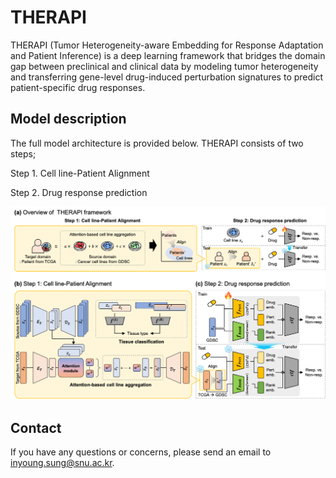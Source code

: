 # THERAPI

THERAPI (Tumor Heterogeneity-aware Embedding for Response Adaptation and Patient Inference) is a deep learning framework that bridges the domain gap between preclinical and clinical data by modeling tumor heterogeneity and transferring gene-level drug-induced perturbation signatures to predict patient-specific drug responses.

## Model description

The full model architecture is provided below. THERAPI consists of two steps;

Step 1. Cell line-Patient Alignment

Step 2. Drug response prediction

![model1](img/Overview.png)

## Contact
If you have any questions or concerns, please send an email to [inyoung.sung@snu.ac.kr](inyoung.sung@snu.ac.kr).
